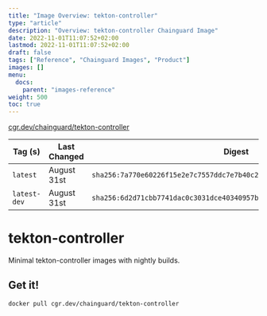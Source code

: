 ```yaml
---
title: "Image Overview: tekton-controller"
type: "article"
description: "Overview: tekton-controller Chainguard Image"
date: 2022-11-01T11:07:52+02:00
lastmod: 2022-11-01T11:07:52+02:00
draft: false
tags: ["Reference", "Chainguard Images", "Product"]
images: []
menu:
  docs:
    parent: "images-reference"
weight: 500
toc: true
---
```


[cgr.dev/chainguard/tekton-controller](https://github.com/chainguard-images/images/tree/main/images/tekton-controller)

| Tag (s)       | Last Changed | Digest                                                                    |
|---------------|--------------|---------------------------------------------------------------------------|
|  `latest`     | August 31st  | `sha256:7a770e60226f15e2e7c7557ddc7e7b40c21d434f7b95ceb55fcf7a0f0fe3f62f` |
|  `latest-dev` | August 31st  | `sha256:6d2d71cbb7741dac0c3031dce40340957bd402cc40661e67ebb7bce9f5d47b82` |

# tekton-controller

Minimal tekton-controller images with nightly builds.

## Get it!

```shell
docker pull cgr.dev/chainguard/tekton-controller
```
